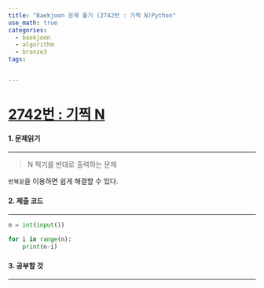 ```yaml
---
title: "Baekjoon 문제 풀기 (2742번 : 기찍 N)Python"
use_math: true
categories:
  - baekjoon
  - algorithm
  - bronze3
tags:


---
```



# [2742번 : 기찍 N](https://www.acmicpc.net/problem/2742)

#### 1. 문제읽기
---

> N 찍기를 반대로 출력하는 문제   

`반복문`을 이용하면 쉽게 해결할 수 있다.  



#### 2. 제출 코드 
---



```python
n = int(input())

for i in range(n):
    print(n-i)
```



#### 3. 공부할 것
---

